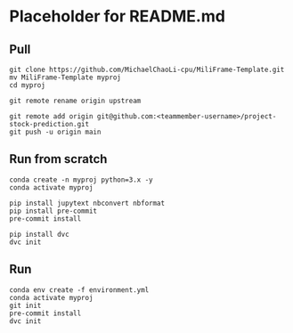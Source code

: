 # Placeholder for README.md

## Pull
```
git clone https://github.com/MichaelChaoLi-cpu/MiliFrame-Template.git
mv MiliFrame-Template myproj
cd myproj

git remote rename origin upstream
```

```
git remote add origin git@github.com:<teammember-username>/project-stock-prediction.git
git push -u origin main
```

## Run from scratch
```
conda create -n myproj python=3.x -y
conda activate myproj

pip install jupytext nbconvert nbformat
pip install pre-commit
pre-commit install

pip install dvc
dvc init
```


## Run
```
conda env create -f environment.yml
conda activate myproj
git init
pre-commit install
dvc init
```



